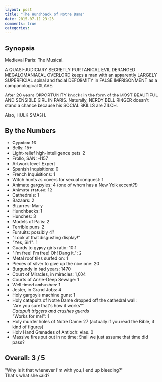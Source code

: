 ```yaml
---
layout: post
title: "The Hunchback of Notre Dame"
date: 2015-07-11 23:23
comments: true
categories:
---
```


## Synopsis

Medieval Paris: The Musical.

A QUASI-JUDICIARY SECRETLY PURITANICAL EVIL DERANGED MEGALOMANIACAL OVERLORD keeps a man with an apparently LARGELY SUPERFICIAL spinal and facial DEFORMITY in FALSE IMPRISONMENT as a campanological SLAVE.

After 20 years OPPORTUNITY knocks in the form of the MOST BEAUTIFUL AND SENSIBLE GIRL IN PARIS. Naturally, NERDY BELL RINGER doesn't stand a chance because his SOCIAL SKILLS are ZILCH.

Also, HULK SMASH.

## By the Numbers

* Gypsies: 16
* Bells: 15+
* Light-relief high-intelligence pets: 2
* Frollo, SAN: -1157
* Artwork level: Expert
* Spanish Inquisitions: 0
* French Inquisitions: 1
* Witch hunts as covers for sexual conquest: 1
* Animate gargoyles: 4 (one of whom has a New Yoik accent?!)
* Animate statues: 12
* Cathedrals: 1
* Bazaars: 2
* Bizarres: Many
* Hunchbacks: 1
* Hunches: 3
* Models of Paris: 2
* Terrible puns: 2
* Fursuits: possibly 4?
* "Look at that disgusting display!"
* "Yes, Sir!": 1
* Guards to gypsy girls ratio: 10:1
* "I'm free! I'm free! Oh! Dang it.": 2
* Metal roof tiles surfed on: 1
* Pieces of silver to give up the nice one: 20
* Burgundy in bad years: 1470
* Court of Miracles, in miracles: 1,004
* Courts of Ankle-Deep Sewage: 1
* Well timed ambushes: 1
* Jester, in Grand Jobs: 4
* Holy gargoyle machine guns: 1
* Holy catapults of Notre Dame dropped off the cathedral wall:<br/>"Are you sure that's how it works?"<br/>*Catapult triggers and crushes guards*<br/>"Works for me!": 1
* Holy murder holes of Notre Dame: 27 (actually if you read the Bible, it kind of figures)
* Holy Hand Grenades of Antioch: Alas, 0
* Massive fires put out in no time: Shall we just assume that time did pass?

## Overall: 3 / 5

"Why is it that whenever I'm with you, I end up bleeding?"<br/>
That's what she said?

